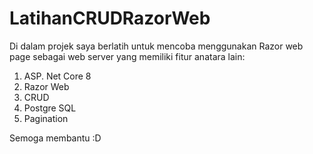 # LatihanCRUDRazorWeb
Di dalam projek saya berlatih untuk mencoba menggunakan Razor web page sebagai web server yang memiliki fitur anatara lain:
1. ASP. Net Core 8
2. Razor Web
3. CRUD
4. Postgre SQL
5. Pagination

Semoga membantu :D
